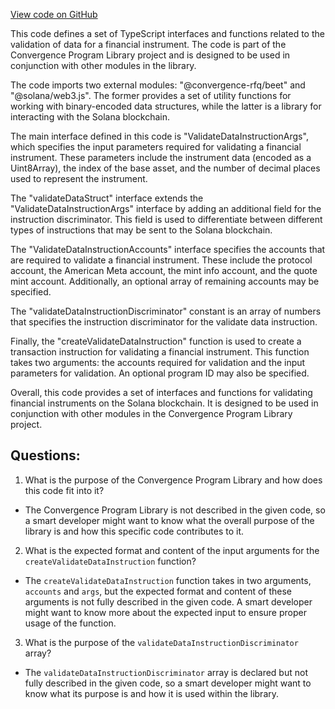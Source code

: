 [View code on GitHub](https://github.com/convergence-rfq/convergence-program-library/psyoptions-american-instrument/js/generated/instructions/validateData.d.ts)

This code defines a set of TypeScript interfaces and functions related to the validation of data for a financial instrument. The code is part of the Convergence Program Library project and is designed to be used in conjunction with other modules in the library.

The code imports two external modules: "@convergence-rfq/beet" and "@solana/web3.js". The former provides a set of utility functions for working with binary-encoded data structures, while the latter is a library for interacting with the Solana blockchain.

The main interface defined in this code is "ValidateDataInstructionArgs", which specifies the input parameters required for validating a financial instrument. These parameters include the instrument data (encoded as a Uint8Array), the index of the base asset, and the number of decimal places used to represent the instrument.

The "validateDataStruct" interface extends the "ValidateDataInstructionArgs" interface by adding an additional field for the instruction discriminator. This field is used to differentiate between different types of instructions that may be sent to the Solana blockchain.

The "ValidateDataInstructionAccounts" interface specifies the accounts that are required to validate a financial instrument. These include the protocol account, the American Meta account, the mint info account, and the quote mint account. Additionally, an optional array of remaining accounts may be specified.

The "validateDataInstructionDiscriminator" constant is an array of numbers that specifies the instruction discriminator for the validate data instruction.

Finally, the "createValidateDataInstruction" function is used to create a transaction instruction for validating a financial instrument. This function takes two arguments: the accounts required for validation and the input parameters for validation. An optional program ID may also be specified.

Overall, this code provides a set of interfaces and functions for validating financial instruments on the Solana blockchain. It is designed to be used in conjunction with other modules in the Convergence Program Library project.
## Questions: 
 1. What is the purpose of the Convergence Program Library and how does this code fit into it?
- The Convergence Program Library is not described in the given code, so a smart developer might want to know what the overall purpose of the library is and how this specific code contributes to it.

2. What is the expected format and content of the input arguments for the `createValidateDataInstruction` function?
- The `createValidateDataInstruction` function takes in two arguments, `accounts` and `args`, but the expected format and content of these arguments is not fully described in the given code. A smart developer might want to know more about the expected input to ensure proper usage of the function.

3. What is the purpose of the `validateDataInstructionDiscriminator` array?
- The `validateDataInstructionDiscriminator` array is declared but not fully described in the given code, so a smart developer might want to know what its purpose is and how it is used within the library.